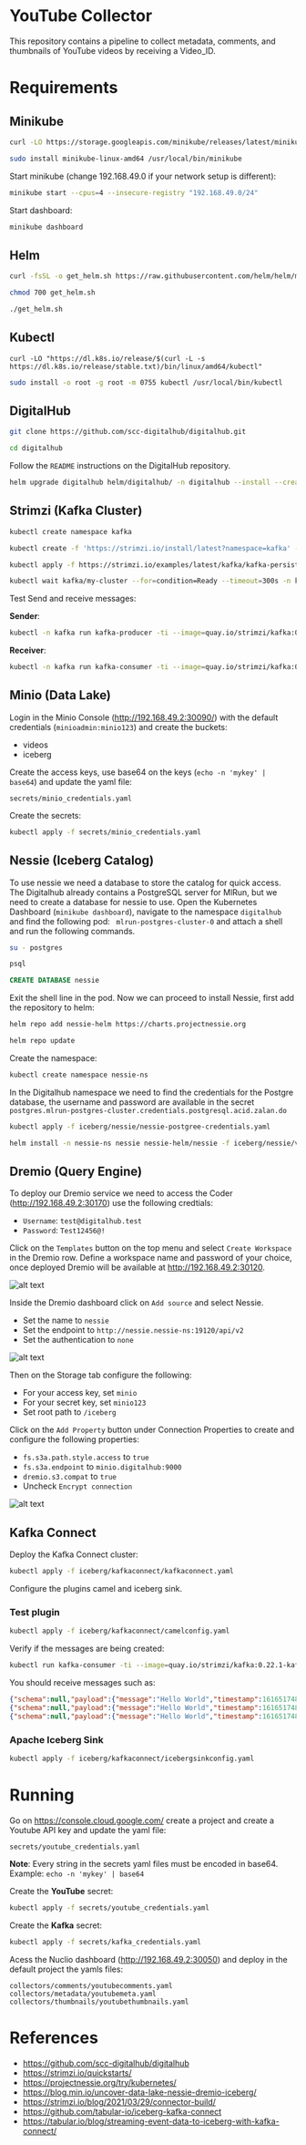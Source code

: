 # YouTube Collector

This repository contains a pipeline to collect metadata, comments, and thumbnails of YouTube videos by receiving a Video_ID.

# Requirements

## Minikube

```bash
curl -LO https://storage.googleapis.com/minikube/releases/latest/minikube-linux-amd64
```
```bash
sudo install minikube-linux-amd64 /usr/local/bin/minikube
```

Start minikube (change 192.168.49.0 if your network setup is different):

```bash
minikube start --cpus=4 --insecure-registry "192.168.49.0/24"
```

Start dashboard:

```bash
minikube dashboard
```

## Helm

```bash
curl -fsSL -o get_helm.sh https://raw.githubusercontent.com/helm/helm/main/scripts/get-helm-3
```
```bash
chmod 700 get_helm.sh
```
```bash
./get_helm.sh
```

## Kubectl

```
curl -LO "https://dl.k8s.io/release/$(curl -L -s https://dl.k8s.io/release/stable.txt)/bin/linux/amd64/kubectl"
```
```bash
sudo install -o root -g root -m 0755 kubectl /usr/local/bin/kubectl
```

## DigitalHub

```bash
git clone https://github.com/scc-digitalhub/digitalhub.git
```

```bash
cd digitalhub
```

Follow the `README` instructions on the DigitalHub repository.

```bash
helm upgrade digitalhub helm/digitalhub/ -n digitalhub --install --create-namespace --timeout 15m0s
```

## Strimzi (Kafka Cluster)

```bash
kubectl create namespace kafka
```
```bash
kubectl create -f 'https://strimzi.io/install/latest?namespace=kafka' -n kafka
```
```bash
kubectl apply -f https://strimzi.io/examples/latest/kafka/kafka-persistent-single.yaml -n kafka 
```
```bash
kubectl wait kafka/my-cluster --for=condition=Ready --timeout=300s -n kafka 
```

Test Send and receive messages:

**Sender**:

```bash
kubectl -n kafka run kafka-producer -ti --image=quay.io/strimzi/kafka:0.37.0-kafka-3.5.1 --rm=true --restart=Never -- bin/kafka-console-producer.sh --bootstrap-server my-cluster-kafka-bootstrap:9092 --topic my-topic
```

**Receiver**:
```bash
kubectl -n kafka run kafka-consumer -ti --image=quay.io/strimzi/kafka:0.37.0-kafka-3.5.1 --rm=true --restart=Never -- bin/kafka-console-consumer.sh --bootstrap-server my-cluster-kafka-bootstrap:9092 --topic my-topic --from-beginning
```

## Minio (Data Lake)

Login in the Minio Console (http://192.168.49.2:30090/) with the default credentials (`minioadmin:minio123`) and create the buckets:

* videos
* iceberg

Create the access keys, use base64 on the keys (`echo -n 'mykey' | base64`) and update the yaml file:
```
secrets/minio_credentials.yaml
```
Create the secrets:
```bash
kubectl apply -f secrets/minio_credentials.yaml
```

## Nessie (Iceberg Catalog)

To use nessie we need a database to store the catalog for quick access. The Digitalhub already contains a PostgreSQL server for MlRun, but we need to create a database for nessie to use. Open the Kubernetes Dashboard (`minikube dashboard`), navigate to the namespace `digitalhub` and find the following pod: `
mlrun-postgres-cluster-0` and attach a shell and run the following commands.

```bash
su - postgres
```

```bash
psql
```

```sql
CREATE DATABASE nessie
```

Exit the shell line in the pod. Now we can proceed to install Nessie, first add the repository to helm:

```bash
helm repo add nessie-helm https://charts.projectnessie.org
```

```bash
helm repo update
```
Create the namespace:
```bash
kubectl create namespace nessie-ns
```
In the Digitalhub namespace we need to find the credentials for the Postgre database, the username and password are available in the secret `postgres.mlrun-postgres-cluster.credentials.postgresql.acid.zalan.do`

```bash
kubectl apply -f iceberg/nessie/nessie-postgree-credentials.yaml
```

```bash
helm install -n nessie-ns nessie nessie-helm/nessie -f iceberg/nessie/values.yaml
```

## Dremio (Query Engine)

To deploy our Dremio service we need to access the Coder (http://192.168.49.2:30170) use the following credtials:


* `Username`: `test@digitalhub.test `
* `Password`: `Test12456@!`


Click on the `Templates` button on the top menu and select `Create Workspace` in the Dremio row. Define a workspace name and password of your choice, once deployed Dremio will be available at http://192.168.49.2:30120.

![alt text](/imgs/coderdremio.png "Coder deploy Dremio")

Inside the Dremio dashboard click on `Add source` and select Nessie.

* Set the name to `nessie`
* Set the endpoint to `http://nessie.nessie-ns:19120/api/v2`
* Set the authentication to `none`

![alt text](/imgs/nessie1.png "First Nessie configuration")

Then on the Storage tab configure the following:

* For your access key, set `minio`
* For your secret key, set `minio123`
* Set root path to `/iceberg`

Click on the `Add Property` button under Connection Properties to create and configure the following properties:
* `fs.s3a.path.style.access` to `true`
* `fs.s3a.endpoint` to `minio.digitalhub:9000`
* `dremio.s3.compat` to `true`
* Uncheck `Encrypt connection`

![alt text](/imgs/nessie2.png "Second Nessie configuration")


## Kafka Connect

Deploy the Kafka Connect cluster:

```bash
kubectl apply -f iceberg/kafkaconnect/kafkaconnect.yaml
```

Configure the plugins camel and iceberg sink.

### Test plugin

```bash
kubectl apply -f iceberg/kafkaconnect/camelconfig.yaml
```

Verify if the messages are being created:

```bash
kubectl run kafka-consumer -ti --image=quay.io/strimzi/kafka:0.22.1-kafka-2.7.0 --rm=true --restart=Never -n kafka -- bin/kafka-console-consumer.sh --bootstrap-server my-cluster-kafka-bootstrap:9092 --topic timer-topic
```

You should receive messages such as:

```json
{"schema":null,"payload":{"message":"Hello World","timestamp":1616517487920}}
{"schema":null,"payload":{"message":"Hello World","timestamp":1616517487914}}
{"schema":null,"payload":{"message":"Hello World","timestamp":1616517488925}}
```

### Apache Iceberg Sink

```bash
kubectl apply -f iceberg/kafkaconnect/icebergsinkconfig.yaml
```

# Running
Go on https://console.cloud.google.com/ create a project and create a Youtube API key and update the yaml file:

```
secrets/youtube_credentials.yaml
```

**Note**: Every string in the secrets yaml files must be encoded in base64. Example: `echo -n 'mykey' | base64`

Create the **YouTube** secret:

```bash
kubectl apply -f secrets/youtube_credentials.yaml
```


Create the **Kafka** secret:

```bash
kubectl apply -f secrets/kafka_credentials.yaml
```



Acess the Nuclio dashboard (http://192.168.49.2:30050) and deploy in the default project the yamls files:

```
collectors/comments/youtubecomments.yaml
collectors/metadata/youtubemeta.yaml
collectors/thumbnails/youtubethumbnails.yaml
```


# References
* https://github.com/scc-digitalhub/digitalhub
* https://strimzi.io/quickstarts/
* https://projectnessie.org/try/kubernetes/
* https://blog.min.io/uncover-data-lake-nessie-dremio-iceberg/
* https://strimzi.io/blog/2021/03/29/connector-build/
* https://github.com/tabular-io/iceberg-kafka-connect
* https://tabular.io/blog/streaming-event-data-to-iceberg-with-kafka-connect/


